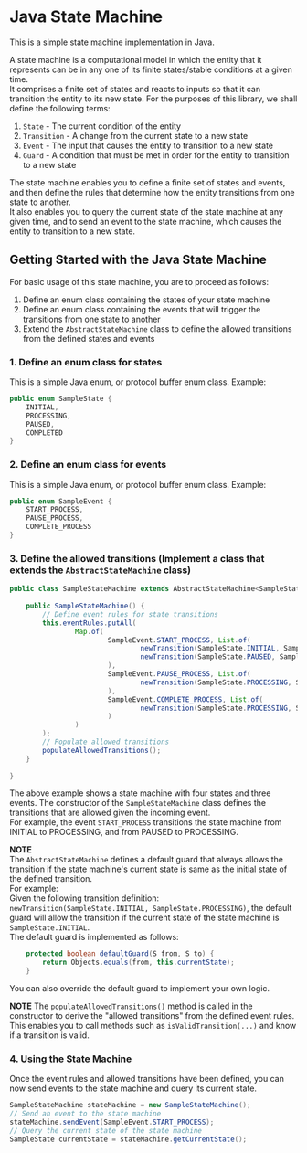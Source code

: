 # Java State Machine
This is a simple state machine implementation in Java.

A state machine is a computational model in which the entity that it represents can be in any one of its finite states/stable conditions at a given time.  
It comprises a finite set of states and reacts to inputs so that it can transition the entity to its new state. For the purposes of this library, we shall define the following terms:  
1. `State` - The current condition of the entity
2. `Transition` - A change from the current state to a new state
3. `Event` - The input that causes the entity to transition to a new state
4. `Guard` - A condition that must be met in order for the entity to transition to a new state

The state machine enables you to define a finite set of states and events, and then define the rules that determine how the entity transitions from one state to another.  
It also enables you to query the current state of the state machine at any given time, and to send an event to the state machine, which causes the entity to transition to a new state.

## Getting Started with the Java State Machine
For basic usage of this state machine, you are to proceed as follows:  
1. Define an enum class containing the states of your state machine
2. Define an enum class containing the events that will trigger the transitions from one state to another
3. Extend the `AbstractStateMachine` class to define the allowed transitions from the defined states and events

### 1. Define an enum class for states
This is a simple Java enum, or protocol buffer enum class.
Example:  
```java
public enum SampleState {
    INITIAL,
    PROCESSING,
    PAUSED,
    COMPLETED
}
```

### 2. Define an enum class for events
This is a simple Java enum, or protocol buffer enum class.
Example:
```java
public enum SampleEvent {
    START_PROCESS,
    PAUSE_PROCESS,
    COMPLETE_PROCESS
}
```

### 3. Define the allowed transitions (Implement a class that extends the `AbstractStateMachine` class)
```java
public class SampleStateMachine extends AbstractStateMachine<SampleState, SampleEvent> {
    
    public SampleStateMachine() {
        // Define event rules for state transitions
        this.eventRules.putAll(
                Map.of(
                        SampleEvent.START_PROCESS, List.of(
                                newTransition(SampleState.INITIAL, SampleState.PROCESSING), 
                                newTransition(SampleState.PAUSED, SampleState.PROCESSING)
                        ),
                        SampleEvent.PAUSE_PROCESS, List.of(
                                newTransition(SampleState.PROCESSING, SampleState.PAUSED)
                        ),
                        SampleEvent.COMPLETE_PROCESS, List.of(
                                newTransition(SampleState.PROCESSING, SampleState.COMPLETED)
                        )
                )
        );
        // Populate allowed transitions
        populateAllowedTransitions();
    }
    
}
```

The above example shows a state machine with four states and three events. The constructor of the `SampleStateMachine` class defines the transitions that are allowed given the incoming event.  
For example, the event `START_PROCESS` transitions the state machine from INITIAL to PROCESSING, and from PAUSED to PROCESSING.

**NOTE**  
The `AbstractStateMachine` defines a default guard that always allows the transition if the state machine's current state is same as the initial state of the defined transition.  
For example:  
Given the following transition definition: `newTransition(SampleState.INITIAL, SampleState.PROCESSING)`, the default guard will allow the transition if the current state of the state machine is `SampleState.INITIAL`.  
The default guard is implemented as follows:   
```java
    protected boolean defaultGuard(S from, S to) {
        return Objects.equals(from, this.currentState);
    }
```
You can also override the default guard to implement your own logic.

**NOTE**
The `populateAllowedTransitions()` method is called in the constructor to derive the "allowed transitions" from the defined event rules. This enables you to call methods such as `isValidTransition(...)` and know if a transition is valid.

### 4. Using the State Machine
Once the event rules and allowed transitions have been defined, you can now send events to the state machine and query its current state.

```java
SampleStateMachine stateMachine = new SampleStateMachine();
// Send an event to the state machine
stateMachine.sendEvent(SampleEvent.START_PROCESS);
// Query the current state of the state machine
SampleState currentState = stateMachine.getCurrentState();
```
